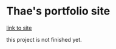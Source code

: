 # Thae's portfolio site
[link to site](https://dev-thae.github.io/portfolio/)

this project is not finished yet.
